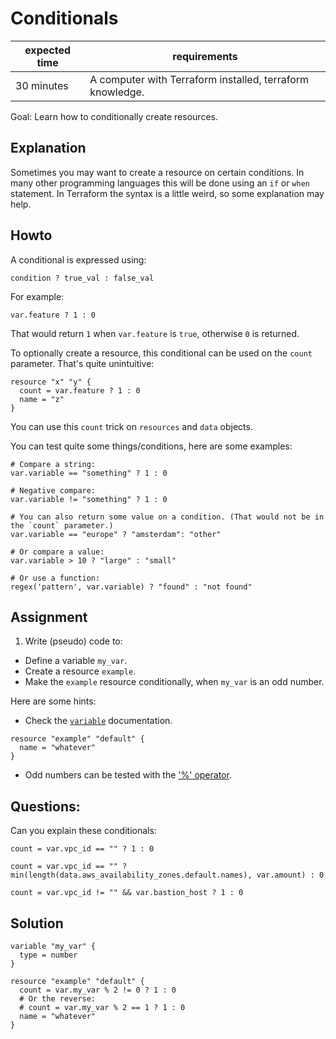 # Conditionals

| expected time | requirements                                              |
|---------------|-----------------------------------------------------------|
| 30 minutes    | A computer with Terraform installed, terraform knowledge. |

Goal: Learn how to conditionally create resources.

## Explanation

Sometimes you may want to create a resource on certain conditions. In many other programming languages this will be done using an `if` or `when` statement. In Terraform the syntax is a little weird, so some explanation may help.

## Howto

A conditional is expressed using:

```hcl
condition ? true_val : false_val
```

For example:

```hcl
var.feature ? 1 : 0
```

That would return `1` when `var.feature` is `true`, otherwise `0` is returned.

To optionally create a resource, this conditional can be used on the `count` parameter. That's quite unintuitive:

```hcl
resource "x" "y" {
  count = var.feature ? 1 : 0
  name = "z"
}
```

You can use this `count` trick on `resources` and `data` objects.

You can test quite some things/conditions, here are some examples:

```hcl
# Compare a string:
var.variable == "something" ? 1 : 0

# Negative compare:
var.variable != "something" ? 1 : 0

# You can also return some value on a condition. (That would not be in the `count` parameter.)
var.variable == "europe" ? "amsterdam": "other"

# Or compare a value:
var.variable > 10 ? "large" : "small"

# Or use a function:
regex('pattern', var.variable) ? "found" : "not found"
```

## Assignment

1. Write (pseudo) code to:
- Define a variable `my_var`.
- Create a resource `example`.
- Make the `example` resource conditionally, when `my_var` is an odd number.

Here are some hints:

- Check the [`variable`](https://www.terraform.io/language/values/variables) documentation.

```hcl
resource "example" "default" {
  name = "whatever"
}
```

- Odd numbers can be tested with the ['%' operator](https://www.terraform.io/language/expressions/operators).

## Questions:

Can you explain these conditionals:

```hcl
count = var.vpc_id == "" ? 1 : 0
```

```hcl
count = var.vpc_id == "" ? min(length(data.aws_availability_zones.default.names), var.amount) : 0
```

```hcl
count = var.vpc_id != "" && var.bastion_host ? 1 : 0
```

## Solution

```hcl
variable "my_var" {
  type = number
}

resource "example" "default" {
  count = var.my_var % 2 != 0 ? 1 : 0
  # Or the reverse:
  # count = var.my_var % 2 == 1 ? 1 : 0
  name = "whatever"
}
```

